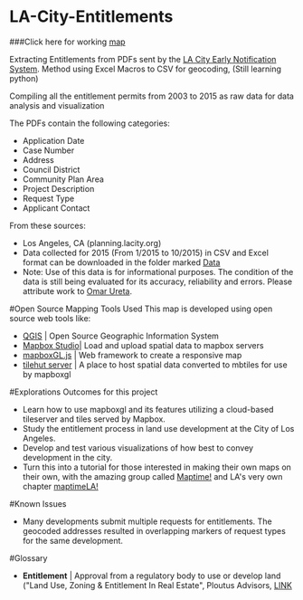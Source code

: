 # LA-City-Entitlements

###Click here for working [map](http://cityhubla.github.io/LA-City-Entitlements/)

Extracting Entitlements from PDFs sent by the [LA City Early Notification System](http://parc3.lacity.org/ens/).
Method using Excel Macros to CSV for geocoding, (Still learning python)

Compiling all the entitlement permits from 2003 to 2015 as raw data for data analysis and visualization

The PDFs contain the following categories:

  * Application Date
  * Case Number
  * Address
  * Council District
  * Community Plan Area
  * Project Description
  * Request Type
  * Applicant Contact

From these sources:

  * Los Angeles, CA (planning.lacity.org)
  * Data collected for 2015 (From 1/2015 to 10/2015) in CSV and Excel format can be downloaded in the folder marked [Data](https://github.com/cityhubla/LA-City-Entitlements/tree/master/data)
   * Note: Use of this data is for informational purposes. The condition of the data is still being evaluated for its accuracy, reliability and errors. Please attribute work to [Omar Ureta](http://www.theworks.la).

#Open Source Mapping Tools Used
This map is developed using open source web tools like:

 * [QGIS](www.qgis.org) | Open Source Geographic Information System
 * [Mapbox Studio](https://www.mapbox.com/)| Load and upload spatial data to mapbox servers
 * [mapboxGL.js](https://www.mapbox.com/blog/mapbox-gl/) | Web framework to create a responsive map
 * [tilehut server](https://github.com/b-g/tilehut) | A place to host spatial data converted to mbtiles for use by mapboxgl
 
#Explorations
Outcomes for this project 
* Learn how to use mapboxgl and its features utilizing a cloud-based tileserver and tiles served by Mapbox. 
* Study the entitlement process in land use development at the City of Los Angeles.
* Develop and test various visualizations of how best to convey development in the city.
* Turn this into a tutorial for those interested in making their own maps on their own, with the amazing group called [Maptime!](wwww.maptime.io) and LA's very own chapter [maptimeLA!](https://twitter.com/MAPTIMELA)

#Known Issues
* Many developments submit multiple requests for entitlements. The geocoded addresses resulted in overlapping markers of request types for the same development.

#Glossary
*  **Entitlement** | Approval from a regulatory body to use or develop land ("Land Use, Zoning & Entitlement In Real Estate", Ploutus Advisors, [LINK](http://www.slideshare.net/adnantapia/land-use-zoning-entitlement-45244604)
